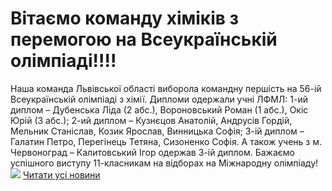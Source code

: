 # Вітаємо команду хіміків з перемогою на Всеукраїнській олімпіаді!!!!
Наша команда Львівської області виборола командну першість на 56-ій Всеукраїнській олімпіаді з хімії. Дипломи одержали учні ЛФМЛ: 1-ий диплом – Дубенська Ліда (2 абс.), Вороновський Роман (1 абс.), Окіс Юрій (3 абс.); 2-ий диплом – Кузнєцов Анатолій, Андрусів Гордій, Мельник Станіслав, Козик Ярослав, Винницька Софія; 3-ій диплом – Галатин Петро, Перегінець Тетяна, Сизоненко Софія. А також учень з м. Червоноград – Калитовський Ігор одержав 3-ій диплом. Бажаємо успішного виступу 11-класникам на відборах на Міжнародну олімпіаду!
![](/images/вітаємо-команду-хіміків-з-перемогою-на-всеукраїнській/chim2019.jpg)
[Читати усі новини](/news)


